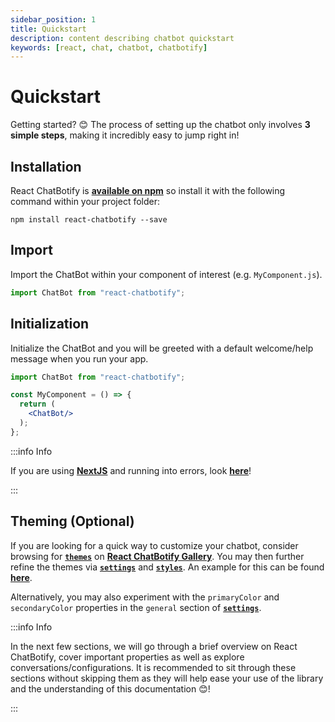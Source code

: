 ```yaml
---
sidebar_position: 1
title: Quickstart
description: content describing chatbot quickstart
keywords: [react, chat, chatbot, chatbotify]
---
```


# Quickstart

Getting started? 😊 The process of setting up the chatbot only involves **3 simple steps**, making it incredibly easy to jump right in!

## Installation

React ChatBotify is [**available on npm**](https://www.npmjs.com/package/react-chatbotify) so install it with the following command within your project folder:

```
npm install react-chatbotify --save
```

## Import

Import the ChatBot within your component of interest (e.g. `MyComponent.js`).

```jsx title=MyComponent.js
import ChatBot from "react-chatbotify";
```

## Initialization

Initialize the ChatBot and you will be greeted with a default welcome/help message when you run your app.

```jsx title=MyComponent.js
import ChatBot from "react-chatbotify";

const MyComponent = () => {
  return (
    <ChatBot/>
  );
};
```

:::info Info

If you are using [**NextJS**](https://nextjs.org/) and running into errors, look [**here**](/docs/faq#q8-i-am-using-nextjs-and-running-into-referenceerror-window-is-not-defined-errors-how-can-i-fix-this)!

:::

## Theming (Optional)

If you are looking for a quick way to customize your chatbot, consider browsing for [**`themes`**](/docs/concepts/themes) on [**React ChatBotify Gallery**](https://gallery.react-chatbotify.com). You may then further refine the themes via [**`settings`**](/docs/concepts/settings) and [**`styles`**](/docs/concepts/styles). An example for this can be found [**here**](/docs/examples/single_theme).

Alternatively, you may also experiment with the `primaryColor` and `secondaryColor` properties in the `general` section of [**`settings`**](/docs/concepts/settings).

:::info Info

In the next few sections, we will go through a brief overview on React ChatBotify, cover important properties as well as explore conversations/configurations. It is recommended to sit through these sections without skipping them as they will help ease your use of the library and the understanding of this documentation 😊!

:::
